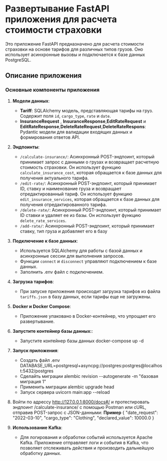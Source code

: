 # Развертывание FastAPI приложения для расчета стоимости страховки

Это приложение FastAPI предназначено для расчета стоимости страховки на основе тарифов для различных типов грузов. Оно использует асинхронные вызовы и подключается к базе данных PostgreSQL.

## Описание приложения

### Основные компоненты приложения

1. **Модели данных**:
   - **Tariff**: SQLAlchemy модель, представляющая тарифы на груз. Содержит поля `id`, `cargo_type`, `rate` и `date`.
   - **InsuranceRequest** , **InsuranceResponse**,**EditRateRequest** и **EditRateResponse**,**DeleteRateRequest**,**DeleteRateRespons**: Pydantic модели для валидации входящих данных и формирования ответов API.

2. **Эндпоинты**:
   - `/calculate-insurance/`: Асинхронный POST-эндпоинт, который принимает запрос с данными о грузах и возвращает расчетную стоимость страховки. Он использует функцию `calculate_insurance_cost`, которая обращается к базе данных для получения актуального тарифа.
   - `/edit-rate/`: Асинхронный POST-эндпоинт, который принимает ID, ставку и наименование груза и возвращает отредактированный тариф. Он использует функцию `edit_insurance_services`, которая обращается к базе данных для получения отредактированного тарифа.
   - `/delete-rate/`: Асинхронный POST-эндпоинт, который принимает ID ставки и удаляет ее из базы. Он использует функцию `delete_rate_services`.
   - `/add-rate/`: Асинхронный POST-эндпоинт, который принимает ставку, тип груза и добавляет его в базу
3. **Подключение к базе данных**:
   - Используется SQLAlchemy для работы с базой данных и асинхронные сессии для выполнения запросов.
   - Функции `connect` и `disconnect` управляют подключением к базе данных.
   - Заполнить .env файл с подключением.
4. **Загрузка тарифов**:
   - При запуске приложения происходит загрузка тарифов из файла `tariffs.json` в базу данных, если тарифы еще не загружены.

5. **Docker и Docker Compose**:
   - Приложение упаковано в Docker-контейнер, что упрощает его развертывание.

6. **Запустите контейнер базы данных:**:
     - Запустите контейнер базы данных docker-compose up -d
7. **Запуск приложения**:
     - Создать файл .env DATABASE_URL=postgresql+asyncpg://postgres:postgres@localhost:5432/postgres
     - Сделайть миграции alembic revision --autogenerate -m "базовая миграция 1"
     - Применить миграции alembic upgrade head 
     - Запуск сервера uvicorn main:app --reload  
8.  Войти по адрессу http://127.0.0.1:8000/docs#/ и протестировать эндпоинт /calculate-insurance/ с помощью Postman или cURL, отправив POST-запрос с JSON-данными:
    **Пример**
{
  "date_request": "2022-03-10",
  "cargo_type": "Clothing",
  "declared_value": 10000.0
}
9. **Использование Kafka**:
   - Для логирования и обработки событий используется Apache Kafka. Приложение отправляет логи и события в Kafka, что позволяет отслеживать действия и производить дальнейшую обработку данных.
